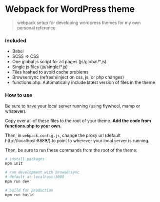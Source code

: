 # Webpack for WordPress theme

> webpack setup for developing wordpress themes for my own personal reference

### Included

- Babel
- SCSS => CSS
- One global js script for all pages (js/global/*.js)
- Single js files (js/single/*.js)
- Files hashed to avoid cache problems
- Browsersync (refresh/inject on css, js, or php changes)
- functions.php: Automatically include latest version of files in the theme

### How to use

Be sure to have your local server running (using flywheel, mamp or whatever).

Copy over all of these files to the root of your theme. **Add the code from functions.php to your own.**

Then, in `webpack.config.js`, change the proxy url (default http://localhost:8888/) to point to wherever your local server is running.

Then, be sure to run these commands from the root of the theme:

``` bash
# install packages
npm init

# run development with browsersync
# default at localhost:3000
npm run dev

# build for production
npm run build
```

